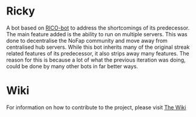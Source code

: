 # Ricky
A bot based on [RICO-bot](https://github.com/eddiebquinn/RICO-bot) to address the shortcomings of its predecessor. The main feature added is the ability to run on multiple servers. This was done to decentralise the NoFap community and move away from centralised hub servers. While this bot inherits many of the original streak related features of its predecessor, it also strips away many features. The reason for this is because a lot of what the previous iteration was doing, could be done by many other bots in far better ways.

# Wiki
For information on how to contribute to the project, please visit [The Wiki](https://github.com/eddiebquinn/Ricky/wiki)
